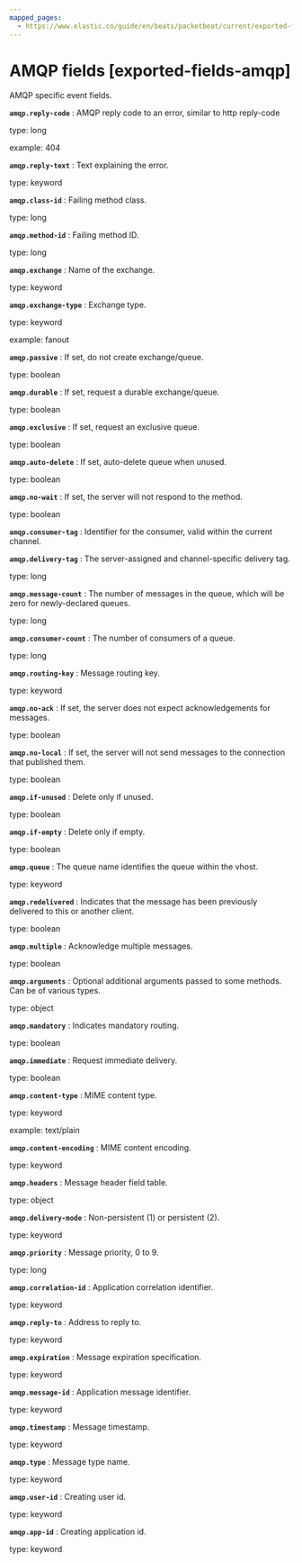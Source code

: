 ```yaml
---
mapped_pages:
  - https://www.elastic.co/guide/en/beats/packetbeat/current/exported-fields-amqp.html
---
```


# AMQP fields [exported-fields-amqp]

AMQP specific event fields.



**`amqp.reply-code`**
:   AMQP reply code to an error, similar to http reply-code

type: long

example: 404


**`amqp.reply-text`**
:   Text explaining the error.

type: keyword


**`amqp.class-id`**
:   Failing method class.

type: long


**`amqp.method-id`**
:   Failing method ID.

type: long


**`amqp.exchange`**
:   Name of the exchange.

type: keyword


**`amqp.exchange-type`**
:   Exchange type.

type: keyword

example: fanout


**`amqp.passive`**
:   If set, do not create exchange/queue.

type: boolean


**`amqp.durable`**
:   If set, request a durable exchange/queue.

type: boolean


**`amqp.exclusive`**
:   If set, request an exclusive queue.

type: boolean


**`amqp.auto-delete`**
:   If set, auto-delete queue when unused.

type: boolean


**`amqp.no-wait`**
:   If set, the server will not respond to the method.

type: boolean


**`amqp.consumer-tag`**
:   Identifier for the consumer, valid within the current channel.


**`amqp.delivery-tag`**
:   The server-assigned and channel-specific delivery tag.

type: long


**`amqp.message-count`**
:   The number of messages in the queue, which will be zero for newly-declared queues.

type: long


**`amqp.consumer-count`**
:   The number of consumers of a queue.

type: long


**`amqp.routing-key`**
:   Message routing key.

type: keyword


**`amqp.no-ack`**
:   If set, the server does not expect acknowledgements for messages.

type: boolean


**`amqp.no-local`**
:   If set, the server will not send messages to the connection that published them.

type: boolean


**`amqp.if-unused`**
:   Delete only if unused.

type: boolean


**`amqp.if-empty`**
:   Delete only if empty.

type: boolean


**`amqp.queue`**
:   The queue name identifies the queue within the vhost.

type: keyword


**`amqp.redelivered`**
:   Indicates that the message has been previously delivered to this or another client.

type: boolean


**`amqp.multiple`**
:   Acknowledge multiple messages.

type: boolean


**`amqp.arguments`**
:   Optional additional arguments passed to some methods. Can be of various types.

type: object


**`amqp.mandatory`**
:   Indicates mandatory routing.

type: boolean


**`amqp.immediate`**
:   Request immediate delivery.

type: boolean


**`amqp.content-type`**
:   MIME content type.

type: keyword

example: text/plain


**`amqp.content-encoding`**
:   MIME content encoding.

type: keyword


**`amqp.headers`**
:   Message header field table.

type: object


**`amqp.delivery-mode`**
:   Non-persistent (1) or persistent (2).

type: keyword


**`amqp.priority`**
:   Message priority, 0 to 9.

type: long


**`amqp.correlation-id`**
:   Application correlation identifier.

type: keyword


**`amqp.reply-to`**
:   Address to reply to.

type: keyword


**`amqp.expiration`**
:   Message expiration specification.

type: keyword


**`amqp.message-id`**
:   Application message identifier.

type: keyword


**`amqp.timestamp`**
:   Message timestamp.

type: keyword


**`amqp.type`**
:   Message type name.

type: keyword


**`amqp.user-id`**
:   Creating user id.

type: keyword


**`amqp.app-id`**
:   Creating application id.

type: keyword


